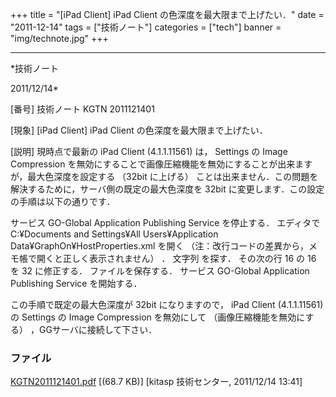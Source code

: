 ﻿+++
title = "[iPad Client] iPad Client の色深度を最大限まで上げたい．"
date = "2011-12-14"
tags = ["技術ノート"]
categories = ["tech"]
banner = "img/technote.jpg"
+++

-----------------------------------------------------------------------------------------------------------------------------

*技術ノート

2011/12/14*


[番号]
技術ノート KGTN 2011121401

[現象]
[iPad Client] iPad Client の色深度を最大限まで上げたい．

[説明]
現時点で最新の iPad Client (4.1.1.11561) は， Settings の Image
Compression
を無効にすることで画像圧縮機能を無効にすることが出来ますが，最大色深度を設定する
（32bit に上げる）
ことは出来ません．この問題を解決するために，サーバ側の既定の最大色深度を
32bit に変更します．この設定の手順は以下の通りです．

サービス GO-Global Application Publishing Service を停止する．
エディタで C:¥Documents and Settings¥All Users¥Application
Data¥GraphOn¥HostProperties.xml を開く
（注：改行コードの差異から，メモ帳で開くと正しく表示されません） ．
文字列 <property id="SessionMaxColorDepth" group="Miscellaneous"
type="UINT32"> を探す．
その次の行 <value>16</value> の 16 を 32 に修正する．
ファイルを保存する．
サービス GO-Global Application Publishing Service を開始する．

この手順で既定の最大色深度が 32bit になりますので， iPad Client
(4.1.1.11561) の Settings の Image Compression を無効にして
（画像圧縮機能を無効にする） ，GGサーバに接続して下さい．


### ファイル

 
 


[KGTN2011121401.pdf](http://techreport.kitasp.net/attachments/download/749/KGTN2011121401.pdf)
 [(68.7 KB)] [kitasp 技術センター, 2011/12/14
13:41]


 


 

